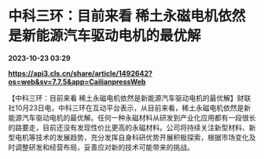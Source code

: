 # 中科三环：目前来看 稀土永磁电机依然是新能源汽车驱动电机的最优解

**2023-10-23 03:29**

**https://api3.cls.cn/share/article/1492642?os=web&sv=7.7.5&app=CailianpressWeb**

【中科三环：目前来看 稀土永磁电机依然是新能源汽车驱动电机的最优解】财联社10月23日电，中科三环在互动平台表示，从目前来看，稀土永磁电机依然是新能源汽车驱动电机的最优解。任何一种永磁材料从研发到产业化应用都有一段很长的路要走，目前还没有发现性价比更高的永磁材料。公司将持续关注新型材料、新型电机等技术的发展趋势，充分发挥自身科研优势开展积极探索，根据市场变化及时调整研发和经营布局，妥善应对新的技术可能带来的挑战。